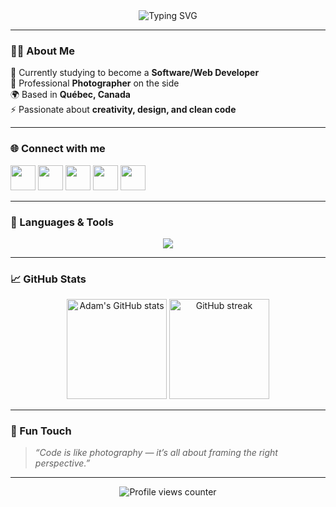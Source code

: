 <!-- 🎯 GITHUB PROFILE README - ADAM BRILLON -->

<!-- HEADER -->
<div align="center">
  <img src="https://readme-typing-svg.herokuapp.com?font=Fira+Code&size=26&pause=1000&color=00C4FF&center=true&vCenter=true&width=600&lines=Hi+👋,+I'm+Adam+Brillon!;Web+%26+Software+Developer;Professional+Photographer;Always+learning+new+things+💡" alt="Typing SVG" />
</div>

---

### 👨‍💻 About Me  
🚀 Currently studying to become a **Software/Web Developer**  
📸 Professional **Photographer** on the side  
🌍 Based in **Québec, Canada**  
⚡ Passionate about **creativity, design, and clean code**

---

### 🌐 Connect with me  
<p align="left">
  <a href="https://codepen.io/brillonadam" target="_blank"><img src="https://skillicons.dev/icons?i=codepen" height="40"/></a>
  <a href="https://twitter.com/_admx_" target="_blank"><img src="https://skillicons.dev/icons?i=twitter" height="40"/></a>
  <a href="https://www.linkedin.com/in/adambrillon/" target="_blank"><img src="https://skillicons.dev/icons?i=linkedin" height="40"/></a>
  <a href="https://www.facebook.com/axb2002" target="_blank"><img src="https://skillicons.dev/icons?i=facebook" height="40"/></a>
  <a href="https://instagram.com/adm.focus" target="_blank"><img src="https://skillicons.dev/icons?i=instagram" height="40"/></a>
</p>

---

### 🧰 Languages & Tools  
<p align="center">
  <img src="https://skillicons.dev/icons?i=html,css,js,ts,php,java,python,kotlin,nodejs,express,react,nextjs,angular,tailwind,sass,bootstrap,mongodb,mysql,postgres,git,figma,ps,androidstudio,vscode" />
</p>

---

### 📈 GitHub Stats  
<div align="center">
  <img src="https://github-readme-stats.vercel.app/api?username=brillonadam&show_icons=true&theme=tokyonight&hide_border=true" alt="Adam's GitHub stats" height="160"/>
  <img src="https://github-readme-streak-stats.herokuapp.com/?user=brillonadam&theme=tokyonight&hide_border=true" alt="GitHub streak" height="160"/>
</div>

---

### 🎨 Fun Touch  
> *“Code is like photography — it’s all about framing the right perspective.”*

---

<div align="center">
  <img src="https://komarev.com/ghpvc/?username=brillonadam&label=Profile+Views&color=blue&style=flat-square" alt="Profile views counter"/>
</div>
